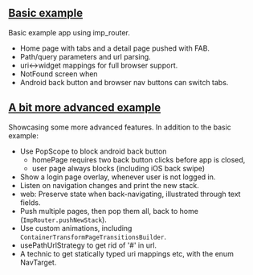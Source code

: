 ## [Basic example](https://github.com/martinsellergren/imp_router/tree/main/example/basic)

Basic example app using imp_router.

- Home page with tabs and a detail page pushed with FAB.
- Path/query parameters and url parsing.
- uri<->widget mappings for full browser support.
- NotFound screen when
- Android back button and browser nav buttons can switch tabs.

## [A bit more advanced example](https://github.com/martinsellergren/imp_router/tree/main/example/advanced)

Showcasing some more advanced features. In addition to the basic example:

- Use PopScope to block android back button
  - homePage requires two back button clicks before app is closed,
  - user page always blocks (including iOS back swipe)
- Show a login page overlay, whenever user is not logged in.
- Listen on navigation changes and print the new stack.
- web: Preserve state when back-navigating, illustrated through text fields.
- Push multiple pages, then pop them all, back to home (`ImpRouter.pushNewStack`).
- Use custom animations, including `ContainerTransformPageTransitionsBuilder`.
- usePathUrlStrategy to get rid of '#' in url.
- A technic to get statically typed uri mappings etc, with the enum NavTarget.